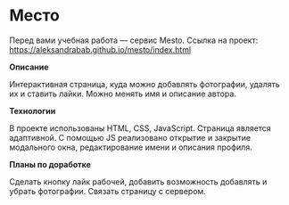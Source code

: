 # Место

Перед вами учебная работа — сервис Mesto.
Ссылка на проект: https://aleksandrabab.github.io/mesto/index.html

**Описание**

Интерактивная страница, куда можно добавлять фотографии, удалять их и ставить лайки.
Можно менять имя и описание автора.

**Технологии**

В проекте использованы HTML, CSS, JavaScript. Страница является адаптивной. С помощью JS реализовано открытие и закрытие модального окна, редактирование имени и описания профиля.

**Планы по доработке**

Сделать кнопку лайк рабочей, добавить возможность добавлять и убрать фотографии.
Связать страницу с сервером.
